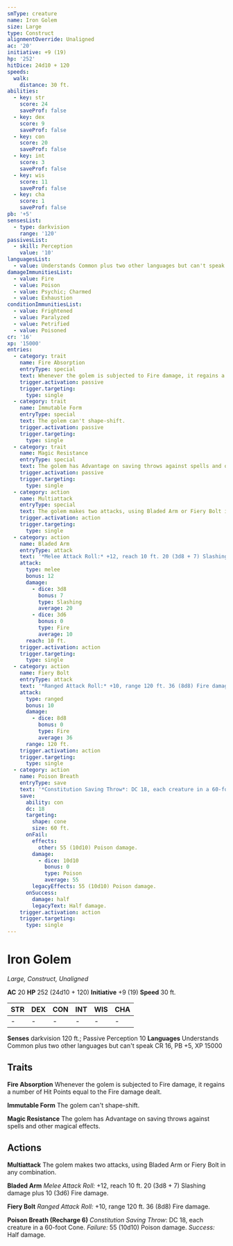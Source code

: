 ```yaml
---
smType: creature
name: Iron Golem
size: Large
type: Construct
alignmentOverride: Unaligned
ac: '20'
initiative: +9 (19)
hp: '252'
hitDice: 24d10 + 120
speeds:
  walk:
    distance: 30 ft.
abilities:
  - key: str
    score: 24
    saveProf: false
  - key: dex
    score: 9
    saveProf: false
  - key: con
    score: 20
    saveProf: false
  - key: int
    score: 3
    saveProf: false
  - key: wis
    score: 11
    saveProf: false
  - key: cha
    score: 1
    saveProf: false
pb: '+5'
sensesList:
  - type: darkvision
    range: '120'
passivesList:
  - skill: Perception
    value: '10'
languagesList:
  - value: Understands Common plus two other languages but can't speak
damageImmunitiesList:
  - value: Fire
  - value: Poison
  - value: Psychic; Charmed
  - value: Exhaustion
conditionImmunitiesList:
  - value: Frightened
  - value: Paralyzed
  - value: Petrified
  - value: Poisoned
cr: '16'
xp: '15000'
entries:
  - category: trait
    name: Fire Absorption
    entryType: special
    text: Whenever the golem is subjected to Fire damage, it regains a number of Hit Points equal to the Fire damage dealt.
    trigger.activation: passive
    trigger.targeting:
      type: single
  - category: trait
    name: Immutable Form
    entryType: special
    text: The golem can't shape-shift.
    trigger.activation: passive
    trigger.targeting:
      type: single
  - category: trait
    name: Magic Resistance
    entryType: special
    text: The golem has Advantage on saving throws against spells and other magical effects.
    trigger.activation: passive
    trigger.targeting:
      type: single
  - category: action
    name: Multiattack
    entryType: special
    text: The golem makes two attacks, using Bladed Arm or Fiery Bolt in any combination.
    trigger.activation: action
    trigger.targeting:
      type: single
  - category: action
    name: Bladed Arm
    entryType: attack
    text: '*Melee Attack Roll:* +12, reach 10 ft. 20 (3d8 + 7) Slashing damage plus 10 (3d6) Fire damage.'
    attack:
      type: melee
      bonus: 12
      damage:
        - dice: 3d8
          bonus: 7
          type: Slashing
          average: 20
        - dice: 3d6
          bonus: 0
          type: Fire
          average: 10
      reach: 10 ft.
    trigger.activation: action
    trigger.targeting:
      type: single
  - category: action
    name: Fiery Bolt
    entryType: attack
    text: '*Ranged Attack Roll:* +10, range 120 ft. 36 (8d8) Fire damage.'
    attack:
      type: ranged
      bonus: 10
      damage:
        - dice: 8d8
          bonus: 0
          type: Fire
          average: 36
      range: 120 ft.
    trigger.activation: action
    trigger.targeting:
      type: single
  - category: action
    name: Poison Breath
    entryType: save
    text: '*Constitution Saving Throw*: DC 18, each creature in a 60-foot Cone. *Failure:*  55 (10d10) Poison damage. *Success:*  Half damage.'
    save:
      ability: con
      dc: 18
      targeting:
        shape: cone
        size: 60 ft.
      onFail:
        effects:
          other: 55 (10d10) Poison damage.
        damage:
          - dice: 10d10
            bonus: 0
            type: Poison
            average: 55
        legacyEffects: 55 (10d10) Poison damage.
      onSuccess:
        damage: half
        legacyText: Half damage.
    trigger.activation: action
    trigger.targeting:
      type: single
---
```


# Iron Golem
*Large, Construct, Unaligned*

**AC** 20
**HP** 252 (24d10 + 120)
**Initiative** +9 (19)
**Speed** 30 ft.

| STR | DEX | CON | INT | WIS | CHA |
| --- | --- | --- | --- | --- | --- |
| - | - | - | - | - | - |

**Senses** darkvision 120 ft.; Passive Perception 10
**Languages** Understands Common plus two other languages but can't speak
CR 16, PB +5, XP 15000

## Traits

**Fire Absorption**
Whenever the golem is subjected to Fire damage, it regains a number of Hit Points equal to the Fire damage dealt.

**Immutable Form**
The golem can't shape-shift.

**Magic Resistance**
The golem has Advantage on saving throws against spells and other magical effects.

## Actions

**Multiattack**
The golem makes two attacks, using Bladed Arm or Fiery Bolt in any combination.

**Bladed Arm**
*Melee Attack Roll:* +12, reach 10 ft. 20 (3d8 + 7) Slashing damage plus 10 (3d6) Fire damage.

**Fiery Bolt**
*Ranged Attack Roll:* +10, range 120 ft. 36 (8d8) Fire damage.

**Poison Breath (Recharge 6)**
*Constitution Saving Throw*: DC 18, each creature in a 60-foot Cone. *Failure:*  55 (10d10) Poison damage. *Success:*  Half damage.
